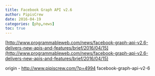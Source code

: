 ```yaml
---
title: Facebook Graph API v2.6
author: PipisCrew
date: 2016-04-19
categories: [php,news]
toc: true
---
```


[http://www.programmableweb.com/news/facebook-graph-api-v2.6-delivers-new-apis-and-features/brief/2016/04/15](http://www.programmableweb.com/news/facebook-graph-api-v2.6-delivers-new-apis-and-features/brief/2016/04/15)

origin - http://www.pipiscrew.com/?p=4994 facebook-graph-api-v2-6